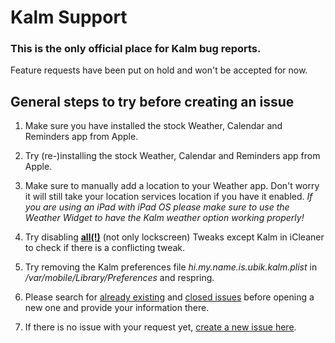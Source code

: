 Kalm Support
===

### This is the only official place for Kalm bug reports.
Feature requests have been put on hold and won't be accepted for now.

## General steps to try before creating an issue

1. Make sure you have installed the stock Weather, Calendar and Reminders app from Apple.

2. Try (re-)installing the stock Weather, Calendar and Reminders app from Apple.

3. Make sure to manually add a location to your Weather app. Don't worry it will still take your location services location if you have it enabled. *If you are using an iPad with iPad OS please make sure to use the Weather Widget to have the Kalm weather option working properly!*

4. Try disabling **<ins>all(!)</ins>** (not only lockscreen) Tweaks except Kalm in iCleaner to check if there is a conflicting tweak.

5. Try removing the Kalm preferences file *hi.my.name.is.ubik.kalm.plist* in */var/mobile/Library/Preferences* and respring.

6. Please search for [already existing](https://github.com/himynameisubik/Kalm-support/issues) and [closed issues](https://github.com/himynameisubik/Kalm-support/issues?q=is%3Aissue+is%3Aclosed) before opening a new one and provide your information there.

7. If there is no issue with your request yet, [create a new issue here](https://github.com/himynameisubik/Kalm-support/issues/new/choose).
